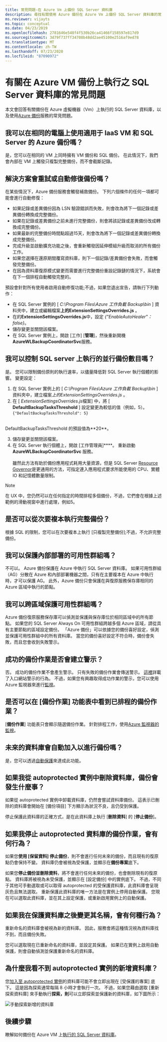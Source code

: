 ```yaml
---
title: 常見問題-在 Azure Vm 上備份 SQL Server 資料庫
description: 尋找有關使用 Azure 備份在 Azure Vm 上備份 SQL Server 資料庫的常見問題解答。
ms.reviewer: vijayts
ms.topic: conceptual
ms.date: 04/23/2019
ms.openlocfilehash: 2781646e548f4f530b26ca41466f158597e817d9
ms.sourcegitcommit: 3d79f737ff34708b48dd2ae45100e2516af9ed78
ms.translationtype: MT
ms.contentlocale: zh-TW
ms.lasthandoff: 07/23/2020
ms.locfileid: "87090972"
---
```

# <a name="faq-about-sql-server-databases-that-are-running-on-an-azure-vm-backup"></a>有關在 Azure VM 備份上執行之 SQL Server 資料庫的常見問題

本文會回答有關備份在 Azure 虛擬機器（Vm）上執行的 SQL Server 資料庫，以及使用[Azure 備份](backup-overview.md)服務的常見問題。

## <a name="can-i-use-azure-backup-for-iaas-vm-as-well-as-sql-server-on-the-same-machine"></a>我可以在相同的電腦上使用適用于 IaaS VM 和 SQL Server 的 Azure 備份嗎？

是，您可以在相同的 VM 上同時擁有 VM 備份和 SQL 備份。 在此情況下，我們會內部在 VM 上觸發只複製完整備份，而不會截斷記錄。

## <a name="does-the-solution-retry-or-auto-heal-the-backups"></a>解決方案會重試或自動修復備份嗎？

在某些情況下，Azure 備份服務會觸發補救備份。 下列六個條件的任何一項都可能會進行自動修復：

- 如果記錄或差異備份因為 LSN 驗證錯誤而失敗，則會改為將下一個記錄或差異備份轉換成完整備份。
- 如果在記錄或差異備份之前未進行完整備份，則會將該記錄或差異備份改成轉換成完整備份。
- 如果最新的完整備份時間點超過15天，則會改為將下一個記錄或差異備份轉換成完整備份。
- 完成升級並啟動擴充功能之後，會重新觸發因延伸模組升級而取消的所有備份工作。
- 如果您選擇在還原期間覆寫資料庫，則下一個記錄/差異備份會失敗，而會觸發完整備份。
- 在因為資料庫復原模式變更而需要進行完整備份重設記錄鏈的情況下，系統會在下一個排程自動觸發完整的。

預設會針對所有使用者啟用自動修復功能;不過，如果您退出宣告，請執行下列動作：

- 在 SQL Server 實例的 [ *C:\Program Files\Azure 工作負載 Backup\bin* ] 資料夾中，建立或編輯檔案**上的ExtensionSettingsOverrides.js** 。
- 在的**ExtensionSettingsOverrides.js**中，設定 *{"EnableAutoHealer"： false}*。
- 儲存變更並關閉該檔案。
- 在 SQL Server 實例上，開啟 [工作] [**管理**]，然後重新開機**AzureWLBackupCoordinatorSvc**服務。

## <a name="can-i-control-how-many-concurrent-backups-run-on-the-sql-server"></a>我可以控制 SQL server 上執行的並行備份數目嗎？

是。 您可以限制備份原則的執行速率，以儘量降低對 SQL Server 執行個體的影響。 變更設定：

1. 在 SQL Server 實例上的 [ *C:\Program Files\Azure 工作負載 Backup\bin* ] 資料夾中，建立檔案*上的ExtensionSettingsOverrides.js* 。
2. 在 [ *ExtensionSettingsOverrides.js*檔案] 中，將 [ **DefaultBackupTasksThreshold** ] 設定變更為較低的值（例如，5）。 <br>
  `{"DefaultBackupTasksThreshold": 5}`
<br>
DefaultBackupTasksThreshold 的預設值為**20**。

3. 儲存變更並關閉該檔案。
4. 在 SQL Server 執行個體上，開啟 [工作管理員]****。 重新啟動 **AzureWLBackupCoordinatorSvc** 服務。<br/> <br/>
 雖然此方法有助於備份應用程式耗用大量資源，但是 SQL Server [Resource Governor](/sql/relational-databases/resource-governor/resource-governor)是更通用的方法，可指定連入應用程式要求所能使用的 CPU、實體 IO 和記憶體數量限制。

> [!NOTE]
> 在 UX 中，您仍然可以在任何指定的時間排程多個備份，不過，它們會在根據上述範例的滑動視窗中進行處理，例如5。

## <a name="can-i-run-a-full-backup-from-a-secondary-replica"></a>是否可以從次要複本執行完整備份？

根據 SQL 的限制，您可以在次要複本上執行 [只複製完整備份];不過，不允許完整備份。

## <a name="can-i-protect-availability-groups-on-premises"></a>我可以保護內部部署的可用性群組嗎？

不可以。 Azure 備份保護在 Azure 中執行 SQL Server 資料庫。 如果可用性群組（AG）分散在 Azure 和內部部署機器之間，只有在主要複本在 Azure 中執行時，才可以保護 AG。 此外，Azure 備份只會保護在與復原服務保存庫相同的 Azure 區域中執行的節點。

## <a name="can-i-protect-availability-groups-across-regions"></a>我可以跨區域保護可用性群組嗎？

Azure 備份復原服務保存庫可以偵測並保護與保存庫位於相同區域中的所有節點。 如果您的 SQL Server Always On 可用性群組跨越多個 Azure 區域，請從具有主要節點的區域設定備份。 「Azure 備份」可以依據您的備份喜好設定，偵測並保護可用性群組中的所有資料庫。 當您的備份喜好設定不符合時，備份會失敗，而且您會收到失敗警示。

## <a name="do-successful-backup-jobs-create-alerts"></a>成功的備份作業是否會建立警示？

否。 成功的備份作業不會產生警示。 只有失敗的備份作業會傳送警示。 [這裡](backup-azure-monitoring-built-in-monitor.md)詳載了入口網站警示的行為。 不過，如果您有興趣取得成功作業的警示，您可以使用 Azure 監視器來進行[監視](backup-azure-monitoring-use-azuremonitor.md)。

## <a name="can-i-see-scheduled-backup-jobs-in-the-backup-jobs-menu"></a>是否可以在 [備份作業] 功能表中看到已排程的備份作業？

[**備份作業**] 功能表只會顯示隨選備份作業。 針對排程工作，使用[Azure 監視器的監視](backup-azure-monitoring-use-azuremonitor.md)。

## <a name="are-future-databases-automatically-added-for-backup"></a>未來的資料庫會自動加入以進行備份嗎？

是，您可以透過[自動保護](backup-sql-server-database-azure-vms.md#enable-auto-protection)來達成此功能。  

## <a name="if-i-delete-a-database-from-an-autoprotected-instance-what-will-happen-to-the-backups"></a>如果我從 autoprotected 實例中刪除資料庫，備份會發生什麼事？

如果從 autoprotected 實例中卸載資料庫，仍然會嘗試資料庫備份。 這表示已刪除的資料庫會開始在 [備份項目] 下方顯示為狀況不良，且仍受到保護。

停止保護此資料庫的正確方式，是在此資料庫上執行 [**刪除資料**] 的 [**停止備份**]。  

## <a name="if-i-do-stop-backup-operation-of-an-autoprotected-database-what-will-be-its-behavior"></a>如果我停止 autoprotected 資料庫的備份作業，會有何行為？

如果您**使用 [保留資料] 停止備份**，則不會進行任何未來的備份，而且現有的復原點仍會保持不變。 資料庫仍會被視為受保護，並顯示在**備份專案**底下。

如果您**停止備份並刪除資料**，將不會進行任何未來的備份，也會刪除現有的復原點。 資料庫將被視為未受保護，並顯示在 [設定備份] 中的實例底下。 不過，不同于其他可手動選取或可以取得 autoprotected 的受保護資料庫，此資料庫會呈現灰色且無法選取。 重新保護此資料庫的唯一方法是在實例上停用自動保護。 您現在可以選取此資料庫，並在其上設定保護，或重新啟用實例上的自動保護。

## <a name="if-i-change-the-name-of-the-database-after-it-has-been-protected-what-will-be-the-behavior"></a>如果我在保護資料庫之後變更其名稱，會有何種行為？

重新命名的資料庫會被視為新的資料庫。 因此，服務會將這種情況視為資料庫找不到，而且備份失敗。

您可以選取現在已重新命名的資料庫，並設定其保護。 如果已在實例上啟用自動保護，則會自動偵測並保護重新命名的資料庫。

## <a name="why-cant-i-see-an-added-database-for-an-autoprotected-instance"></a>為什麼我看不到 autoprotected 實例的新增資料庫？

您[加入至 autoprotected 實例](backup-sql-server-database-azure-vms.md#enable-auto-protection)的資料庫可能不會立即出現在 [受保護的專案] 底下。 這是因為探索通常每隔 8 小時才會執行一次。 不過，如果您藉由選取 [重新探索資料庫] 來手動執行**探索，則**可以立即探索並保護新的資料庫，如下圖所示：

  ![手動探索新增的資料庫](./media/backup-azure-sql-database/view-newly-added-database.png)

## <a name="next-steps"></a>後續步驟

瞭解如何備份在 Azure VM 上[執行的 SQL Server 資料庫](backup-azure-sql-database.md)。
